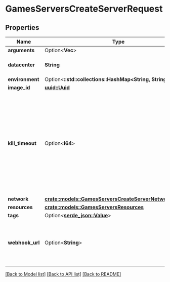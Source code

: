 # GamesServersCreateServerRequest

## Properties

Name | Type | Description | Notes
------------ | ------------- | ------------- | -------------
**arguments** | Option<**Vec<String>**> |  | [optional]
**datacenter** | **String** | The name ID of the datacenter | 
**environment** | Option<**::std::collections::HashMap<String, String>**> |  | [optional]
**image_id** | [**uuid::Uuid**](uuid::Uuid.md) |  | 
**kill_timeout** | Option<**i64**> | The duration to wait for in milliseconds before killing the server. This should be set to a safe default, and can be overridden during a DELETE request if needed. | [optional]
**network** | [**crate::models::GamesServersCreateServerNetworkRequest**](GamesServersCreateServerNetworkRequest.md) |  | 
**resources** | [**crate::models::GamesServersResources**](GamesServersResources.md) |  | 
**tags** | Option<[**serde_json::Value**](.md)> |  | 
**webhook_url** | Option<**String**> | A url to send to which events from the server running will be sent | [optional]

[[Back to Model list]](../README.md#documentation-for-models) [[Back to API list]](../README.md#documentation-for-api-endpoints) [[Back to README]](../README.md)


